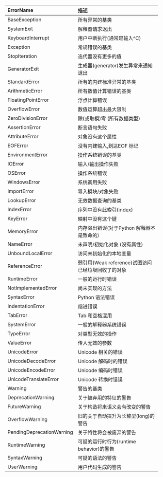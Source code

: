 |ErrorName|描述|
|:----|:----|
|BaseException|   所有异常的基类|
|SystemExit|   解释器请求退出|
|KeyboardInterrupt|   用户中断执行(通常是输入^C)|
|Exception|   常规错误的基类|
|StopIteration|   迭代器没有更多的值|
|GeneratorExit|   生成器(generator)发生异常来通知退出|
|StandardError|   所有的内建标准异常的基类|
|ArithmeticError|   所有数值计算错误的基类|
|FloatingPointError|   浮点计算错误|
|OverflowError|   数值运算超出最大限制|
|ZeroDivisionError|   除(或取模)零 (所有数据类型)|
|AssertionError|   断言语句失败|
|AttributeError|   对象没有这个属性|
|EOFError|   没有内建输入,到达EOF 标记|
|EnvironmentError|   操作系统错误的基类|
|IOError|   输入/输出操作失败|
|OSError|   操作系统错误|
|WindowsError|   系统调用失败|
|ImportError|   导入模块/对象失败|
|LookupError|   无效数据查询的基类|
|IndexError|   序列中没有此索引(index)|
|KeyError|   映射中没有这个键|
|MemoryError|   内存溢出错误(对于Python 解释器不是致命的)|
|NameError|   未声明/初始化对象 (没有属性)|
|UnboundLocalError|   访问未初始化的本地变量|
|ReferenceError|   弱引用(Weak reference)试图访问已经垃圾回收了的对象|
|RuntimeError|   一般的运行时错误|
|NotImplementedError|   尚未实现的方法|
|SyntaxError|   Python 语法错误|
|IndentationError|   缩进错误|
|TabError|   Tab 和空格混用|
|SystemError|   一般的解释器系统错误|
|TypeError|   对类型无效的操作|
|ValueError|   传入无效的参数|
|UnicodeError|   Unicode 相关的错误|
|UnicodeDecodeError|   Unicode 解码时的错误|
|UnicodeEncodeError|   Unicode 编码时错误|
|UnicodeTranslateError|   Unicode 转换时错误|
|Warning|   警告的基类|
|DeprecationWarning|   关于被弃用的特征的警告|
|FutureWarning|   关于构造将来语义会有改变的警告|
|OverflowWarning|   旧的关于自动提升为长整型(long)的警告|
|PendingDeprecationWarning|   关于特性将会被废弃的警告|
|RuntimeWarning|   可疑的运行时行为(runtime behavior)的警告|
|SyntaxWarning|   可疑的语法的警告|
|UserWarning|   用户代码生成的警告|
